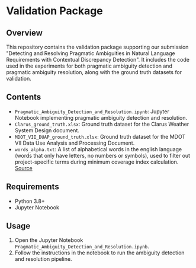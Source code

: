 # Validation Package

## Overview

This repository contains the validation package supporting our submission "Detecting and Resolving Pragmatic Ambiguities in
Natural Language Requirements with Contextual Discrepancy Detection". It includes the code used in the experiments for both pragmatic ambiguity detection and pragmatic ambiguity resolution, along with the ground truth datasets for validation.

## Contents

- `Pragmatic_Ambiguity_Detection_and_Resolution.ipynb`: Jupyter Notebook implementing pragmatic ambiguity detection and resolution.
- `Clarus_ground_truth.xlsx`: Ground truth dataset for the Clarus Weather System Design document.
- `MDOT_VII_DUAP_ground_truth.xlsx`: Ground truth dataset for the MDOT VII Data Use Analysis and Processing Document.
- `words_alpha.txt`: A list of alphabetical words in the english language (words that only have letters, no numbers or symbols), used to filter out project-specific terms during minimum coverage index calculation. [Source](https://github.com/dwyl/english-words/blob/master/words_alpha.txt)

## Requirements

- Python 3.8+
- Jupyter Notebook
   
## Usage

1. Open the Jupyter Notebook `Pragmatic_Ambiguity_Detection_and_Resolution.ipynb`.
2. Follow the instructions in the notebook to run the ambiguity detection and resolution pipeline.



